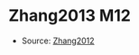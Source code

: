 <a name="material" />

# Zhang2013 M12
<script type="application/ld+json">
  {
    "@context": "https://schema.org/",
    "@type": "ChemicalSubstance",
    "http://purl.org/dc/terms/conformsTo":
      {
        "@type": "CreativeWork",
        "@id": "https://bioschemas.org/profiles/ChemicalSubstance/0.4-RELEASE/"
      },
    "@id": "https://egonw.github.io/nanowiki/nanowiki317.html#material",
    "name": "Zhang2013 M12",
    "sameAs": "http://127.0.0.1/mediawiki/index.php/Special:URIResolver/Zhang2013_M12"
  }
</script>


* Source: [Zhang2012](Zhang2012.md)
